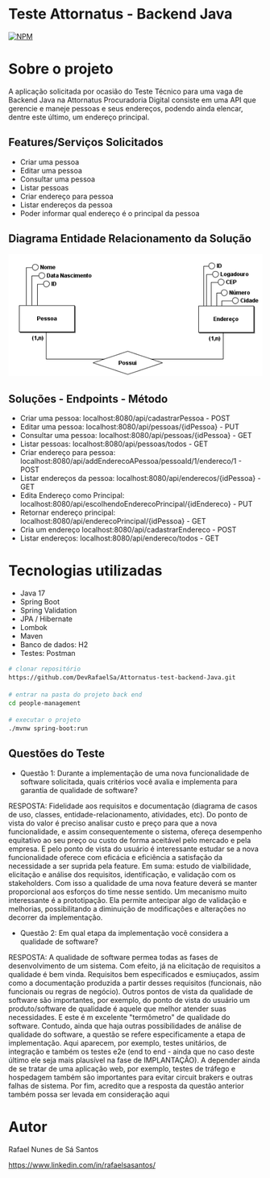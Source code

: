 # Teste Attornatus - Backend Java
[![NPM](https://img.shields.io/npm/l/react)](https://github.com/DevRafaelSa/Attornatus-test-backend-Java/blob/main/LICENCE)

# Sobre o projeto

A aplicação solicitada por ocasião do Teste Técnico para uma vaga de Backend Java na Attornatus Procuradoria Digital consiste em uma API que gerencie e maneje pessoas e seus endereços, podendo ainda elencar, dentre este último, um endereço principal.



## Features/Serviços Solicitados
- Criar uma pessoa
- Editar uma pessoa
- Consultar uma pessoa
- Listar pessoas
- Criar endereço para pessoa
- Listar endereços da pessoa
- Poder informar qual endereço é o principal da pessoa

## Diagrama Entidade Relacionamento da Solução
![Diag_Entidade_Relacionamento](https://github.com/DevRafaelSa/Attornatus-test-backend-Java/blob/main/DER%20teste.png)

## Soluções - Endpoints - Método
- Criar uma pessoa:              localhost:8080/api/cadastrarPessoa                             - POST
- Editar uma pessoa:             localhost:8080/api/pessoas/{idPessoa}                          - PUT
- Consultar uma pessoa:          localhost:8080/api/pessoas/{idPessoa}                          - GET
- Listar pessoas:                localhost:8080/api/pessoas/todos                               - GET
- Criar endereço para pessoa:    localhost:8080/api/addEnderecoAPessoa/pessoaId/1/endereco/1    - POST
- Listar endereços da pessoa:    localhost:8080/api/enderecos/{idPessoa}                        - GET
- Edita Endereço como Principal: localhost:8080/api/escolhendoEnderecoPrincipal/{idEndereco}    - PUT
- Retornar endereço principal:   localhost:8080/api/enderecoPrincipal/{idPessoa}                - GET
- Cria um endereço               localhost:8080/api/cadastrarEndereco                           - POST
- Listar endereços:              localhost:8080/api/endereco/todos                              - GET


# Tecnologias utilizadas
- Java 17
- Spring Boot
- Spring Validation
- JPA / Hibernate
- Lombok
- Maven
- Banco de dados: H2
- Testes: Postman


```bash
# clonar repositório
https://github.com/DevRafaelSa/Attornatus-test-backend-Java.git

# entrar na pasta do projeto back end
cd people-management

# executar o projeto
./mvnw spring-boot:run
```

## Questões do Teste
- Questão 1: Durante a implementação de uma nova funcionalidade de software solicitada, quais critérios você avalia e implementa para garantia de qualidade de software?

RESPOSTA:
    Fidelidade aos requisitos e documentação (diagrama de casos de uso, classes, entidade-relacionamento, atividades, etc). Do ponto de vista do valor é preciso analisar custo e preço para que a nova funcionalidade, e assim consequentemente o sistema, ofereça desempenho equitativo ao seu preço ou custo de forma aceitável pelo mercado e pela empresa. E pelo ponto de vista do usuário é interessante estudar se a nova funcionalidade oferece com eficácia e eficiência a satisfação da necessidade a ser suprida pela feature. Em suma: estudo de vialbilidade, elicitação e análise dos requisitos, identificação, e validação com os stakeholders. Com isso a qualidade de uma nova feature deverá se manter proporcional aos esforços do time nesse sentido. Um mecanismo muito interessante é a prototipação. Ela permite antecipar algo de validação e melhorias, possibilitando a diminuição de modificações e alterações no decorrer da implementação.


- Questão 2: Em qual etapa da implementação você considera a qualidade de software?

RESPOSTA:
    A qualidade de software permea todas as fases de desenvolvimento de um sistema. Com efeito, já na elicitação de requisitos a qualidade é bem vinda. Requisitos bem especificados e esmiuçados, assim como a documentação produzida a partir desses requisitos (funcionais, não funcionais ou regras de negócio). Outros pontos de vista da qualidade de software são importantes, por exemplo, do ponto de vista do usuário um produto/software de qualidade é aquele que melhor atender suas necessidades. E este é m excelente "termômetro" de qualidade do software. Contudo, ainda que haja outras possibilidades de análise de qualidade do software, a questão se refere especificamente a etapa de implementação. Aqui aparecem, por exemplo, testes unitários, de integração e também os testes e2e (end to end - ainda que no caso deste último ele seja mais plausível na fase de IMPLANTAÇÃO). A depender ainda de se tratar de uma aplicação web, por exemplo, testes de tráfego e hospedagem também são importantes para evitar circuit brakers e outras falhas de sistema. Por fim, acredito que a resposta da questão anterior também possa ser levada em consideração aqui



# Autor

Rafael Nunes de Sá Santos

https://www.linkedin.com/in/rafaelsasantos/
